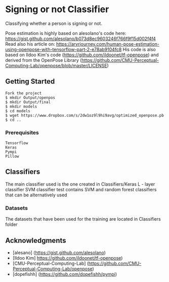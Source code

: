 # Signing or not Classifier

Classifying whether a person is signing or not.

Pose estimation is highly based on alesolano's code here: https://gist.github.com/alesolano/b073d8ec9603246f766f9f15d002f4f4
Read also his article on: https://arvrjourney.com/human-pose-estimation-using-openpose-with-tensorflow-part-2-e78ab9104fc8
His code is also based on Ildoo Kim's code (https://github.com/ildoonet/tf-openpose) and derived from the OpenPose Library (https://github.com/CMU-Perceptual-Computing-Lab/openpose/blob/master/LICENSE)  

## Getting Started
```
Fork the project
$ mkdir Output/openpos 
$ mkdir Output/final
$ mkdir models
$ cd models
$ wget https://www.dropbox.com/s/2dw1oz9l9hi9avg/optimized_openpose.pb
$ cd ..
```

### Prerequisites
```
Tensorflow
Keras
Pympi
Pillow
```

## Classifiers

The main classifier used is the one created in Classifiers/Keras L - layer classifier
SVM classifier test contains SVM and random forest classifiers that can be alternatively used

### Datasets

The datasets that have been used for the training are located in Classifiers folder


## Acknowledgments

* [alesano] (https://gist.github.com/alesolano)
* [Ildoo Kim] https://github.com/ildoonet/tf-openpose)
* [CMU-Perceptual-Computing-Lab] (https://github.com/CMU-Perceptual-Computing-Lab/openpose)
* [dopefishh] (https://github.com/dopefishh/pympi)

